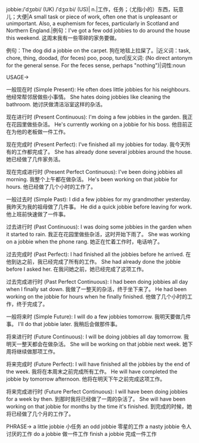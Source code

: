 jobbie:/ˈdʒɒbi/ (UK) /ˈdʒɑːbi/ (US)| n.|工作，任务；（尤指小的）东西，玩意儿；大便|A small task or piece of work, often one that is unpleasant or unimportant. Also, a euphemism for feces, particularly in Scotland and Northern England.|例句：I've got a few odd jobbies to do around the house this weekend.  这周末我有一些零碎的家务要做。

例句：The dog did a jobbie on the carpet. 狗在地毯上拉屎了。|近义词：task, chore, thing, doodad, (for feces) poo, poop, turd|反义词: (No direct antonym for the general sense.  For the feces sense, perhaps "nothing")|词性:noun


USAGE->

一般现在时 (Simple Present):
He often does little jobbies for his neighbours. 他经常帮邻居做些小事情。
She hates doing jobbies like cleaning the bathroom. 她讨厌做清洁浴室这样的杂活。

现在进行时 (Present Continuous):
I'm doing a few jobbies in the garden. 我正在花园里做些杂活。
He's currently working on a jobbie for his boss. 他目前正在为他的老板做一件工作。

现在完成时 (Present Perfect):
I've finished all my jobbies for today. 我今天所有的工作都完成了。
She has already done several jobbies around the house. 她已经做了几件家务活。

现在完成进行时 (Present Perfect Continuous):
I've been doing jobbies all morning. 我整个上午都在做杂活。
He's been working on that jobbie for hours. 他已经做了几个小时的工作了。

一般过去时 (Simple Past):
I did a few jobbies for my grandmother yesterday. 我昨天为我的祖母做了几件事。
He did a quick jobbie before leaving for work. 他上班前快速做了一件事。

过去进行时 (Past Continuous):
I was doing some jobbies in the garden when it started to rain. 我正在花园里做些杂活，这时开始下雨了。
She was working on a jobbie when the phone rang. 她正在忙着工作时，电话响了。

过去完成时 (Past Perfect):
I had finished all the jobbies before he arrived. 在他到达之前，我已经完成了所有的工作。
She had already done the jobbie before I asked her. 在我问她之前，她已经完成了这项工作。

过去完成进行时 (Past Perfect Continuous):
I had been doing jobbies all day when I finally sat down. 我做了一整天的杂活，终于坐下来了。
He had been working on the jobbie for hours when he finally finished. 他做了几个小时的工作，终于完成了。

一般将来时 (Simple Future):
I will do a few jobbies tomorrow. 我明天要做几件事。
I'll do that jobbie later. 我稍后会做那件事。


将来进行时 (Future Continuous):
I will be doing jobbies all day tomorrow. 我明天一整天都会在做杂活。
She will be working on that jobbie next week. 她下周将继续做那项工作。

将来完成时 (Future Perfect):
I will have finished all the jobbies by the end of the week. 我将在本周末之前完成所有工作。
He will have completed the jobbie by tomorrow afternoon. 他将在明天下午之前完成这项工作。

将来完成进行时 (Future Perfect Continuous):
I will have been doing jobbies for a week by then. 到那时我将已经做了一周的杂活了。
She will have been working on that jobbie for months by the time it's finished.  到完成的时候，她将已经做了几个月的工作了。


PHRASE->
a little jobbie 小任务
an odd jobbie 零星的工作
a nasty jobbie 令人讨厌的工作
do a jobbie 做一件工作
finish a jobbie 完成一件工作
